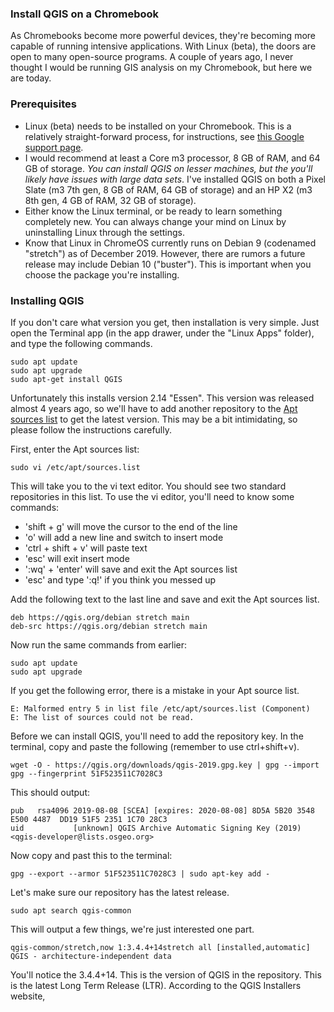 ### Install QGIS on a Chromebook
As Chromebooks become more powerful devices, they're becoming more capable of running intensive applications. With Linux (beta), the doors are open to many open-source programs. A couple of years ago, I never thought I would be running GIS analysis on my Chromebook, but here we are today.

### Prerequisites

- Linux (beta) needs to be installed on your Chromebook. This is a relatively straight-forward process, for instructions, see [this Google support page](https://support.google.com/chromebook/answer/9145439?hl=en).
- I would recommend at least a Core m3 processor, 8 GB of RAM, and 64 GB of storage. *You can install QGIS on lesser machines, but the you'll likely have issues with large data sets*. I've installed QGIS on both a Pixel Slate (m3 7th gen, 8 GB of RAM, 64 GB of storage) and an HP X2 (m3 8th gen, 4 GB of RAM, 32 GB of storage).
- Either know the Linux terminal, or be ready to learn something completely new. You can always change your mind on Linux by uninstalling Linux through the settings.
- Know that Linux in ChromeOS currently runs on Debian 9 (codenamed "stretch") as of December 2019. However, there are rumors a future release may include Debian 10 ("buster"). This is important when you choose the package you're installing.

### Installing QGIS

If you don't care what version you get, then installation is very simple. Just open the Terminal app (in the app drawer, under the "Linux Apps" folder), and type the following commands.

    sudo apt update
    sudo apt upgrade
    sudo apt-get install QGIS

Unfortunately this installs version 2.14 "Essen".  This version was released almost 4 years ago, so we'll have to add another repository to the [Apt sources list](https://wiki.debian.org/SourcesList) to get the latest version. This may be a bit intimidating, so please follow the instructions carefully.

First, enter the Apt sources list:

    sudo vi /etc/apt/sources.list

This will take you to the vi text editor. You should see two standard repositories in this list.  To use the vi editor, you'll need to know some commands:

- 'shift + g' will move the cursor to the end of the line
- 'o' will add a new line and switch to insert mode
- 'ctrl + shift + v' will paste text
- 'esc' will exit insert mode
- ':wq' + 'enter' will save and exit the Apt sources list
- 'esc' and type ':q!' if you think you messed up

Add the following text to the last line and save and exit the Apt sources list.

    deb https://qgis.org/debian stretch main
    deb-src https://qgis.org/debian stretch main

Now run the same commands from earlier:

    sudo apt update
    sudo apt upgrade

If you get the following error, there is a mistake in your Apt source list.

    E: Malformed entry 5 in list file /etc/apt/sources.list (Component)
    E: The list of sources could not be read.

Before we can install QGIS, you'll need to add the repository key. In the terminal, copy and paste the following (remember to use ctrl+shift+v).

    wget -O - https://qgis.org/downloads/qgis-2019.gpg.key | gpg --import gpg --fingerprint 51F523511C7028C3

This should output:

    pub   rsa4096 2019-08-08 [SCEA] [expires: 2020-08-08] 8D5A 5B20 3548 E500 4487  DD19 51F5 2351 1C70 28C3
    uid           [unknown] QGIS Archive Automatic Signing Key (2019) <qgis-developer@lists.osgeo.org>

Now copy and past this to the terminal:

    gpg --export --armor 51F523511C7028C3 | sudo apt-key add -

Let's make sure our repository has the latest release.

    sudo apt search qgis-common

This will output a few things, we're just interested one part.

    qgis-common/stretch,now 1:3.4.4+14stretch all [installed,automatic] QGIS - architecture-independent data
  
You'll notice the 3.4.4+14. This is the version of QGIS in the repository. This is the latest Long Term Release (LTR). According to the QGIS Installers website, 
<!--stackedit_data:
eyJoaXN0b3J5IjpbLTEwMTQ4MzM5NTMsLTE3MzUxMjE0NjgsLT
EyMzA5NDQxODYsLTEyNDU0OTQ1NDBdfQ==
-->
